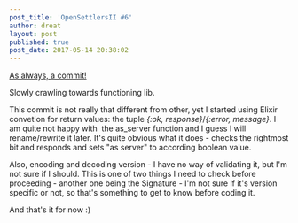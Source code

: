 ```yaml
---
post_title: 'OpenSettlersII #6'
author: dreat
layout: post
published: true
post_date: 2017-05-14 20:38:02
---
```

<a href="https://github.com/Dreat/OpenSettlersII/commit/591554e9b2fdc1eeddba9dbde631a4b233241b9a" target="_blank" rel="noopener noreferrer">As always, a commit!</a>

Slowly crawling towards functioning lib.

This commit is not really that different from other, yet I started using Elixir convetion for return values: the tuple <em>{:ok, response}</em>/<em>{:error, message}</em>. I am quite not happy with  the as_server function and I guess I will rename/rewrite it later. It's quite obvious what it does - checks the rightmost bit and responds and sets "as server" to according boolean value.

Also, encoding and decoding version - I have no way of validating it, but I'm not sure if I should. This is one of two things I need to check before proceeding - another one being the Signature - I'm not sure if it's version specific or not, so that's something to get to know before coding it.

And that's it for now :)
